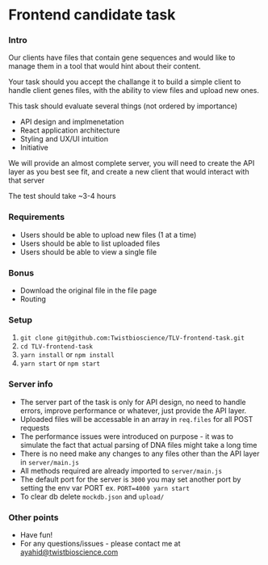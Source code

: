 # Frontend candidate task

### Intro

Our clients have files that contain gene sequences and would like to manage them in a tool that would hint about their content.

Your task should you accept the challange it to build a simple client to handle client genes files, with the ability to view files and upload new ones.

This task should evaluate several things (not ordered by importance)
- API design and implmenetation
- React application architecture
- Styling and UX/UI intuition
- Initiative

We will provide an almost complete server, you will need to create the API layer as you best see fit, and create a new client that would interact with that server

The test should take ~3-4 hours

### Requirements

- Users should be able to upload new files (1 at a time)
- Users should be able to list uploaded files
- Users should be able to view a single file

### Bonus
- Download the original file in the file page
- Routing

### Setup

1. `git clone git@github.com:Twistbioscience/TLV-frontend-task.git`
2. `cd TLV-frontend-task`
3. `yarn install` or `npm install`
4. `yarn start` or `npm start`

### Server info

- The server part of the task is only for API design, no need to handle errors, improve performance or whatever, just provide the API layer.
- Uploaded files will be accessable in an array in `req.files` for all POST requests
- The performance issues were introduced on purpose - it was to simulate the fact that actual parsing of DNA files might take a long time
- There is no need make any changes to any files other than the API layer in `server/main.js`
- All methods required are already imported to `server/main.js`
- The default port for the server is `3000` you may set another port by setting the env var PORT ex. `PORT=4000 yarn start`
- To clear db delete `mockdb.json` and `upload/`

### Other points
- Have fun!
- For any questions/issues - please contact me at ayahid@twistbioscience.com

